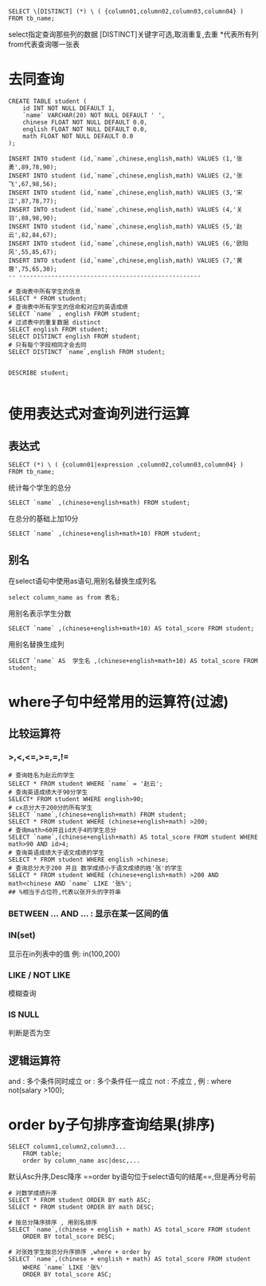 ```
SELECT \[DISTINCT] (*) \ ( {column01,column02,column03,column04} ) FROM tb_name;
```

select指定查询那些列的数据
\[DISTINCT]关键字可选,取消重复,去重
\*代表所有列
from代表查询哪一张表
# 去同查询
```
CREATE TABLE student (
	id INT NOT NULL DEFAULT 1,
	`name` VARCHAR(20) NOT NULL DEFAULT ' ',
	chinese FLOAT NOT NULL DEFAULT 0.0,
	english FLOAT NOT NULL DEFAULT 0.0,
	math FLOAT NOT NULL DEFAULT 0.0
);

INSERT INTO student (id,`name`,chinese,english,math) VALUES (1,'张勇',89,78,90);
INSERT INTO student (id,`name`,chinese,english,math) VALUES (2,'张飞',67,98,56);
INSERT INTO student (id,`name`,chinese,english,math) VALUES (3,'宋江',87,78,77);
INSERT INTO student (id,`name`,chinese,english,math) VALUES (4,'关羽',88,98,90);
INSERT INTO student (id,`name`,chinese,english,math) VALUES (5,'赵云',82,84,67);
INSERT INTO student (id,`name`,chinese,english,math) VALUES (6,'欧阳风',55,85,67);
INSERT INTO student (id,`name`,chinese,english,math) VALUES (7,'黄蓉',75,65,30);
-- ---------------------------------------------------

# 查询表中所有学生的信息
SELECT * FROM student;
# 查询表中所有学生的信命和对应的英语成绩
SELECT `name` , english FROM student;
# 过滤表中的重复数据 distinct
SELECT english FROM student;
SELECT DISTINCT english FROM student;
# 只有每个字段相同才会去同
SELECT DISTINCT `name`,english FROM student;


DESCRIBE student;


```

# 使用表达式对查询列进行运算
## 表达式
```
SELECT (*) \ ( {column01|expression ,column02,column03,column04} ) FROM tb_name;
```
统计每个学生的总分
```
SELECT `name` ,(chinese+english+math) FROM student;
```
在总分的基础上加10分
```
SELECT `name` ,(chinese+english+math+10) FROM student;
```
## 别名
在select语句中使用as语句,用别名替换生成列名
```
select column_name as from 表名;
```
 用别名表示学生分数
```
SELECT `name` ,(chinese+english+math+10) AS total_score FROM student;
```
用别名替换生成列
```
SELECT `name` AS  学生名 ,(chinese+english+math+10) AS total_score FROM student;

```
# where子句中经常用的运算符(过滤)
## 比较运算符
### >,<,<=,>=,=,!=
```
# 查询姓名为赵云的学生
SELECT * FROM student WHERE `name` = '赵云';
# 查询英语成绩大于90分学生
SELECT* FROM student WHERE english>90;
# cx总分大于200分的所有学生
SELECT `name`,(chinese+english+math) FROM student;
SELECT * FROM student WHERE (chinese+english+math) >200;
# 查询math>60并且id大于4的学生总分
SELECT `name`,(chinese+english+math) AS total_score FROM student WHERE math>90 AND id>4;
# 查询英语成绩大于语文成绩的学生
SELECT * FROM student WHERE english >chinese;
# 查询总分大于200 并且 数学成绩小于语文成绩的姓'张'的学生
SELECT * FROM student WHERE (chinese+english+math) >200 AND math<chinese AND `name` LIKE '张%';
## %相当于占位符,代表以张开头的字符串
```
### BETWEEN ... AND ... : 显示在某一区间的值
### IN(set)
显示在in列表中的值
例: in(100,200)

### LIKE / NOT LIKE
模糊查询
### IS NULL
判断是否为空
## 逻辑运算符
and : 多个条件同时成立 
or : 多个条件任一成立
not : 不成立 , 例 : where not(salary >100);
# order by子句排序查询结果(排序)
``` 
SELECT column1,column2,column3... 
	FROM table;
	order by column_name asc|desc,...	
```
默认Asc升序,Desc降序
==order by语句位于select语句的结尾==,但是再分号前
```
# 对数学成绩升序
SELECT * FROM student ORDER BY math ASC;
SELECT * FROM student ORDER BY math DESC;

# 按总分降序排序 , 用别名排序
SELECT `name`,(chinese + english + math) AS total_score FROM student 
	ORDER BY total_score DESC;

# 对张姓学生按总分升序排序 ,where + order by
SELECT `name`,(chinese + english + math) AS total_score FROM student 
	WHERE `name` LIKE '张%' 
	ORDER BY total_score ASC;
```